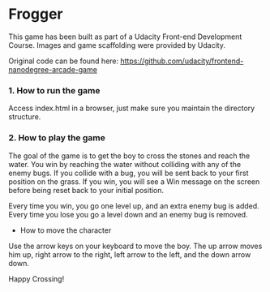 # Frogger

This game has been built as part of a Udacity Front-end Development Course. Images and game scaffolding were provided by Udacity. 

Original code can be found here: https://github.com/udacity/frontend-nanodegree-arcade-game

### 1. How to run the game

Access index.html in a browser, just make sure you maintain the directory structure.

### 2. How to play the game

The goal of the game is to get the boy to cross the stones and reach the water.
You win by reaching the water without colliding with any of the enemy bugs.
If you collide with a bug, you will be sent back to your first position on the grass.
If you win, you will see a Win message on the screen before being reset back to your initial position.

Every time you win, you go one level up, and an extra enemy bug is added. Every time you lose you go a level down and an enemy bug is removed.

- How to move the character

Use the arrow keys on your keyboard to move the boy. The up arrow moves him up, right arrow to the right,
left arrow to the left, and the down arrow down.

Happy Crossing!
